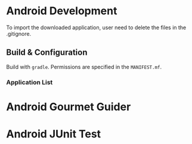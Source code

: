 # Android Development
To import the downloaded application, user need to delete the files in the .gitignore.

## Build & Configuration 

 Build with  `gradle`.
 Permissions are specified in the `MANIFEST.mf`.

### Application List

 Android Gourmet Guider
 ======================
 
 Android JUnit Test
 ======================
